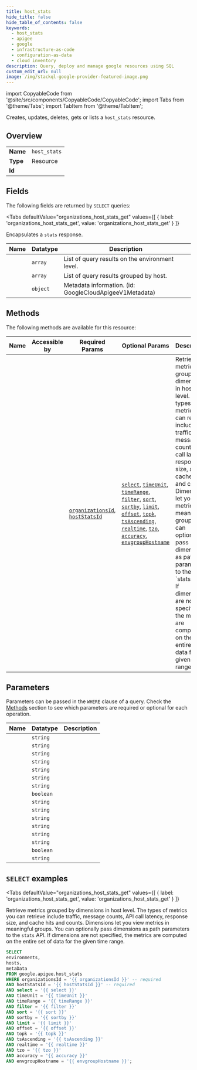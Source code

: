 ```yaml
--- 
title: host_stats
hide_title: false
hide_table_of_contents: false
keywords:
  - host_stats
  - apigee
  - google
  - infrastructure-as-code
  - configuration-as-data
  - cloud inventory
description: Query, deploy and manage google resources using SQL
custom_edit_url: null
image: /img/stackql-google-provider-featured-image.png
---
```


import CopyableCode from '@site/src/components/CopyableCode/CopyableCode';
import Tabs from '@theme/Tabs';
import TabItem from '@theme/TabItem';

Creates, updates, deletes, gets or lists a <code>host_stats</code> resource.

## Overview
<table><tbody>
<tr><td><b>Name</b></td><td><code>host_stats</code></td></tr>
<tr><td><b>Type</b></td><td>Resource</td></tr>
<tr><td><b>Id</b></td><td><CopyableCode code="google.apigee.host_stats" /></td></tr>
</tbody></table>

## Fields

The following fields are returned by `SELECT` queries:

<Tabs
    defaultValue="organizations_host_stats_get"
    values={[
        { label: 'organizations_host_stats_get', value: 'organizations_host_stats_get' }
    ]}
>
<TabItem value="organizations_host_stats_get">

Encapsulates a `stats` response.

<table>
<thead>
    <tr>
    <th>Name</th>
    <th>Datatype</th>
    <th>Description</th>
    </tr>
</thead>
<tbody>
<tr>
    <td><CopyableCode code="environments" /></td>
    <td><code>array</code></td>
    <td>List of query results on the environment level.</td>
</tr>
<tr>
    <td><CopyableCode code="hosts" /></td>
    <td><code>array</code></td>
    <td>List of query results grouped by host.</td>
</tr>
<tr>
    <td><CopyableCode code="metaData" /></td>
    <td><code>object</code></td>
    <td>Metadata information. (id: GoogleCloudApigeeV1Metadata)</td>
</tr>
</tbody>
</table>
</TabItem>
</Tabs>

## Methods

The following methods are available for this resource:

<table>
<thead>
    <tr>
    <th>Name</th>
    <th>Accessible by</th>
    <th>Required Params</th>
    <th>Optional Params</th>
    <th>Description</th>
    </tr>
</thead>
<tbody>
<tr>
    <td><a href="#organizations_host_stats_get"><CopyableCode code="organizations_host_stats_get" /></a></td>
    <td><CopyableCode code="select" /></td>
    <td><a href="#parameter-organizationsId"><code>organizationsId</code></a>, <a href="#parameter-hostStatsId"><code>hostStatsId</code></a></td>
    <td><a href="#parameter-select"><code>select</code></a>, <a href="#parameter-timeUnit"><code>timeUnit</code></a>, <a href="#parameter-timeRange"><code>timeRange</code></a>, <a href="#parameter-filter"><code>filter</code></a>, <a href="#parameter-sort"><code>sort</code></a>, <a href="#parameter-sortby"><code>sortby</code></a>, <a href="#parameter-limit"><code>limit</code></a>, <a href="#parameter-offset"><code>offset</code></a>, <a href="#parameter-topk"><code>topk</code></a>, <a href="#parameter-tsAscending"><code>tsAscending</code></a>, <a href="#parameter-realtime"><code>realtime</code></a>, <a href="#parameter-tzo"><code>tzo</code></a>, <a href="#parameter-accuracy"><code>accuracy</code></a>, <a href="#parameter-envgroupHostname"><code>envgroupHostname</code></a></td>
    <td>Retrieve metrics grouped by dimensions in host level. The types of metrics you can retrieve include traffic, message counts, API call latency, response size, and cache hits and counts. Dimensions let you view metrics in meaningful groups. You can optionally pass dimensions as path parameters to the `stats` API. If dimensions are not specified, the metrics are computed on the entire set of data for the given time range.</td>
</tr>
</tbody>
</table>

## Parameters

Parameters can be passed in the `WHERE` clause of a query. Check the [Methods](#methods) section to see which parameters are required or optional for each operation.

<table>
<thead>
    <tr>
    <th>Name</th>
    <th>Datatype</th>
    <th>Description</th>
    </tr>
</thead>
<tbody>
<tr id="parameter-hostStatsId">
    <td><CopyableCode code="hostStatsId" /></td>
    <td><code>string</code></td>
    <td></td>
</tr>
<tr id="parameter-organizationsId">
    <td><CopyableCode code="organizationsId" /></td>
    <td><code>string</code></td>
    <td></td>
</tr>
<tr id="parameter-accuracy">
    <td><CopyableCode code="accuracy" /></td>
    <td><code>string</code></td>
    <td></td>
</tr>
<tr id="parameter-envgroupHostname">
    <td><CopyableCode code="envgroupHostname" /></td>
    <td><code>string</code></td>
    <td></td>
</tr>
<tr id="parameter-filter">
    <td><CopyableCode code="filter" /></td>
    <td><code>string</code></td>
    <td></td>
</tr>
<tr id="parameter-limit">
    <td><CopyableCode code="limit" /></td>
    <td><code>string</code></td>
    <td></td>
</tr>
<tr id="parameter-offset">
    <td><CopyableCode code="offset" /></td>
    <td><code>string</code></td>
    <td></td>
</tr>
<tr id="parameter-realtime">
    <td><CopyableCode code="realtime" /></td>
    <td><code>boolean</code></td>
    <td></td>
</tr>
<tr id="parameter-select">
    <td><CopyableCode code="select" /></td>
    <td><code>string</code></td>
    <td></td>
</tr>
<tr id="parameter-sort">
    <td><CopyableCode code="sort" /></td>
    <td><code>string</code></td>
    <td></td>
</tr>
<tr id="parameter-sortby">
    <td><CopyableCode code="sortby" /></td>
    <td><code>string</code></td>
    <td></td>
</tr>
<tr id="parameter-timeRange">
    <td><CopyableCode code="timeRange" /></td>
    <td><code>string</code></td>
    <td></td>
</tr>
<tr id="parameter-timeUnit">
    <td><CopyableCode code="timeUnit" /></td>
    <td><code>string</code></td>
    <td></td>
</tr>
<tr id="parameter-topk">
    <td><CopyableCode code="topk" /></td>
    <td><code>string</code></td>
    <td></td>
</tr>
<tr id="parameter-tsAscending">
    <td><CopyableCode code="tsAscending" /></td>
    <td><code>boolean</code></td>
    <td></td>
</tr>
<tr id="parameter-tzo">
    <td><CopyableCode code="tzo" /></td>
    <td><code>string</code></td>
    <td></td>
</tr>
</tbody>
</table>

## `SELECT` examples

<Tabs
    defaultValue="organizations_host_stats_get"
    values={[
        { label: 'organizations_host_stats_get', value: 'organizations_host_stats_get' }
    ]}
>
<TabItem value="organizations_host_stats_get">

Retrieve metrics grouped by dimensions in host level. The types of metrics you can retrieve include traffic, message counts, API call latency, response size, and cache hits and counts. Dimensions let you view metrics in meaningful groups. You can optionally pass dimensions as path parameters to the `stats` API. If dimensions are not specified, the metrics are computed on the entire set of data for the given time range.

```sql
SELECT
environments,
hosts,
metaData
FROM google.apigee.host_stats
WHERE organizationsId = '{{ organizationsId }}' -- required
AND hostStatsId = '{{ hostStatsId }}' -- required
AND select = '{{ select }}'
AND timeUnit = '{{ timeUnit }}'
AND timeRange = '{{ timeRange }}'
AND filter = '{{ filter }}'
AND sort = '{{ sort }}'
AND sortby = '{{ sortby }}'
AND limit = '{{ limit }}'
AND offset = '{{ offset }}'
AND topk = '{{ topk }}'
AND tsAscending = '{{ tsAscending }}'
AND realtime = '{{ realtime }}'
AND tzo = '{{ tzo }}'
AND accuracy = '{{ accuracy }}'
AND envgroupHostname = '{{ envgroupHostname }}';
```
</TabItem>
</Tabs>
